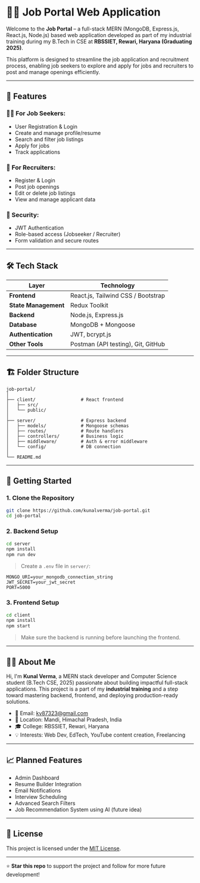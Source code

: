 # 🧑‍💼 Job Portal Web Application

Welcome to the **Job Portal** – a full-stack MERN (MongoDB, Express.js, React.js, Node.js) based web application developed as part of my industrial training during my B.Tech in CSE at **RBSSIET, Rewari, Haryana (Graduating 2025)**.

This platform is designed to streamline the job application and recruitment process, enabling job seekers to explore and apply for jobs and recruiters to post and manage openings efficiently.

---

## 📌 Features

### 👨‍💻 For Job Seekers:
- User Registration & Login
- Create and manage profile/resume
- Search and filter job listings
- Apply for jobs
- Track applications

### 🏢 For Recruiters:
- Register & Login
- Post job openings
- Edit or delete job listings
- View and manage applicant data

### 🔐 Security:
- JWT Authentication
- Role-based access (Jobseeker / Recruiter)
- Form validation and secure routes

---

## 🛠️ Tech Stack

| Layer | Technology |
|-------|------------|
| **Frontend** | React.js, Tailwind CSS / Bootstrap |
| **State Management** | Redux Toolkit |
| **Backend** | Node.js, Express.js |
| **Database** | MongoDB + Mongoose |
| **Authentication** | JWT, bcrypt.js |
| **Other Tools** | Postman (API testing), Git, GitHub |

---

## 🏗️ Folder Structure

```
job-portal/
│
├── client/                 # React frontend
│   ├── src/
│   └── public/
│
├── server/                 # Express backend
│   ├── models/             # Mongoose schemas
│   ├── routes/             # Route handlers
│   ├── controllers/        # Business logic
│   ├── middleware/         # Auth & error middleware
│   └── config/             # DB connection
│
└── README.md
```

---

## 🚀 Getting Started

### 1. Clone the Repository

```bash
git clone https://github.com/kunalverma/job-portal.git
cd job-portal
```

### 2. Backend Setup

```bash
cd server
npm install
npm run dev
```

> Create a `.env` file in `server/`:

```env
MONGO_URI=your_mongodb_connection_string
JWT_SECRET=your_jwt_secret
PORT=5000
```

### 3. Frontend Setup

```bash
cd client
npm install
npm start
```

> Make sure the backend is running before launching the frontend.

---

## 👨‍🎓 About Me

Hi, I'm **Kunal Verma**, a MERN stack developer and Computer Science student (B.Tech CSE, 2025) passionate about building impactful full-stack applications. This project is a part of my **industrial training** and a step toward mastering backend, frontend, and deploying production-ready solutions.

- 📧 Email: kv87323@gmail.com  
- 📍 Location: Mandi, Himachal Pradesh, India  
- 🎓 College: RBSSIET, Rewari, Haryana  
- 💡 Interests: Web Dev, EdTech, YouTube content creation, Freelancing  

---

## 📈 Planned Features

- Admin Dashboard
- Resume Builder Integration
- Email Notifications
- Interview Scheduling
- Advanced Search Filters
- Job Recommendation System using AI (future idea)

---

## 📄 License

This project is licensed under the [MIT License](LICENSE).

---

⭐ **Star this repo** to support the project and follow for more future development!
